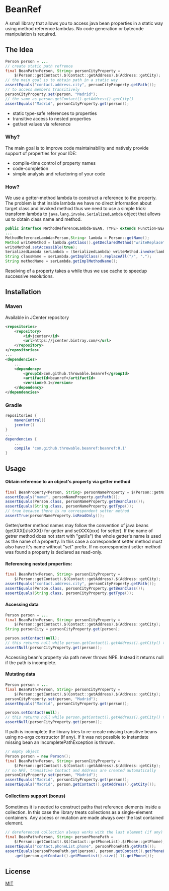 # BeanRef

A small library that allows you to access java bean properties in a static way using method reference lambdas. No code
generation or bytecode manipulation is required.

## The Idea

```java
Person person = ...
// create static path refrence
final BeanPath<Person, String> personCityProperty = 
    $(Person::getContact).$(Contact::getAddress).$(Address::getCity);
// the main goal is to obtain path in a static way
assertEquals("contact.address.city", personCityProperty.getPath());
// to access members transitively
personCityProperty.set(person, "Madrid");
// the same as person.getContact().getAddress().getCity()
assertEquals("Madrid", personCityProperty.get(person));
``` 

- static type-safe references to properties
- transitive access to nested properties
- get/set values via reference

### Why?

The main goal is to improve code maintainability and natively provide support of properties for your IDE: 
- compile-time control of property names
- code-completion
- simple analysis and refactoring of your code

### How?

We use a getter-method lambda to construct a reference to the property. The problem is that inside lambda we have no direct
information about target class and invoked method thus we need to use a simple trick: transform lambda to
`java.lang.invoke.SerializedLambda` object that allows us to obtain class name and method.
```java
public interface MethodReferenceLambda<BEAN, TYPE> extends Function<BEAN, TYPE>, Serializable {}
...
MethodReferenceLambda<Person,String> lambda = Person::getName(); 
Method writeMethod = lambda.getClass().getDeclaredMethod("writeReplace");
writeMethod.setAccessible(true);
SerializedLambda serLambda = (SerializedLambda) writeMethod.invoke(lambda);
String className = serLambda.getImplClass().replaceAll("/", ".");
String methodName = serLambda.getImplMethodName();
```
Resolving of a property takes a while thus we use cache to speedup successive resolutions. 

## Installation

### Maven
Available in JCenter repository
```xml
<repositories>
    <repository>
        <id>jcenter</id>
        <url>https://jcenter.bintray.com/</url>
    </repository>
</repositories>
...
<dependencies>
    ...
    <dependency>
        <groupId>com.github.throwable.beanref</groupId>
        <artifactId>beanref</artifactId>
        <version>0.1</version>
    </dependency>
</dependencies>
```
### Gradle

```groovy
repositories {
    mavenCentral()
    jcenter()
}
...
dependencies {
    ...
    compile 'com.github.throwable.beanref:beanref:0.1'
}
```

## Usage

#### Obtain reference to an object's property via getter method
```java
final BeanProperty<Person, String> personNameProperty = $(Person::getName);
assertEquals("name", personNameProperty.getPath());
assertEquals(Person.class, personNameProperty.getBeanClass());
assertEquals(String.class, personNameProperty.getType());
// true because there is no correspondent setter method
assertTrue(personNameProperty.isReadOnly());
```
Getter/setter method names may follow the convention of java beans (getXXX()/isXXX() for getter and setXXX(xxx) for
setter). If the name of getrer method does not start with "get/is") the whole getter's name is used as the name of a
property. In this case a correspondent setter method must also have it's name without "set" prefix. If no correspondent
setter method was found a property is declared as read-only.

#### Referencing nested properties:
```java
final BeanPath<Person, String> personCityProperty = 
    $(Person::getContact).$(Contact::getAddress).$(Address::getCity);
assertEquals("contact.address.city", personCityProperty.getPath());
assertEquals(Person.class, personCityProperty.getBeanClass());
assertEquals(String.class, personCityProperty.getType());
```

#### Accessing data
```java
Person person = ...
final BeanPath<Person, String> personCityProperty = 
    $(Person::getContact).$(Contact::getAddress).$(Address::getCity);
String personCity = personCityProperty.get(person);

person.setContact(null);
// this returns null while person.getContact().getAddress().getCity() throws NPE
assertNull(personCityProperty.get(person));
```
Accessing bean's property via path never throws NPE. Instead it returns null if the path is incomplete.

#### Mutating data
```java
Person person = ...
final BeanPath<Person, String> personCityProperty = 
    $(Person::getContact).$(Contact::getAddress).$(Address::getCity);
personCityProperty.set(person, "Madrid");
assertEquals("Madrid", personCityProperty.get(person));

person.setContact(null);
// this returns null while person.getContact().getAddress().getCity() throws NPE
assertNull(personCityProperty.get(person));
```
If path is incomplete the library tries to re-create missing transitive beans using no-args constructor (if
any). If it was not possible to instantiate missing bean an IncompletePathException is thrown.
```java
// empty object
Person person = new Person();
final BeanPath<Person, String> personCityProperty = 
    $(Person::getContact).$(Contact::getAddress).$(Address::getCity);
// no NPE, transitive Contact and Address are created automatically 
personCityProperty.set(person, "Madrid");
assertEquals("Madrid", personCityProperty.get(person));
assertEquals("Madrid", person.getContact().getAddress().getCity());
```

#### Collections support (bonus)

Sometimes it is needed to construct paths that reference elements inside a collection. 
In this case the library treats collections as a single-element containers.
Any access or mutation are made always over the last contained element.
```java
// dereferenced collection always works with the last element (if any)
final BeanPath<Person, String> personPhonePath = 
    $(Person::getContact).$$(Contact::getPhoneList).$(Phone::getPhone);
assertEquals("contact.phoneList.phone", personPhonePath.getPath());
assertEquals(personPhonePath.get(person), person.getContact().getPhoneList()
    .get(person.getContact().getPhoneList().size()-1).getPhone());
```

## License
[MIT](https://choosealicense.com/licenses/mit/)
